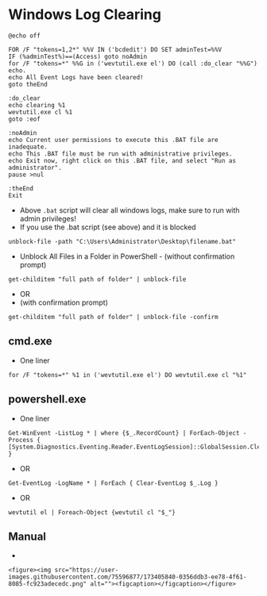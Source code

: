 # Windows Log Clearing

```
@echo off

FOR /F "tokens=1,2*" %%V IN ('bcdedit') DO SET adminTest=%%V
IF (%adminTest%)==(Access) goto noAdmin
for /F "tokens=*" %%G in ('wevtutil.exe el') DO (call :do_clear "%%G")
echo.
echo All Event Logs have been cleared!
goto theEnd

:do_clear
echo clearing %1
wevtutil.exe cl %1
goto :eof

:noAdmin
echo Current user permissions to execute this .BAT file are inadequate.
echo This .BAT file must be run with administrative privileges.
echo Exit now, right click on this .BAT file, and select "Run as administrator".  
pause >nul

:theEnd
Exit
```

* Above `.bat` script will clear all windows logs, make sure to run with admin privileges!
* If you use the .bat script (see above) and it is blocked

```
unblock-file -path "C:\Users\Administrator\Desktop\filename.bat"
```

* Unblock All Files in a Folder in PowerShell - (without confirmation prompt)

```
get-childitem "full path of folder" | unblock-file
```

* OR
* (with confirmation prompt)

```
get-childitem "full path of folder" | unblock-file -confirm
```

## cmd.exe

* One liner

```
for /F "tokens=*" %1 in ('wevtutil.exe el') DO wevtutil.exe cl "%1"
```

## powershell.exe

* One liner

```
Get-WinEvent -ListLog * | where {$_.RecordCount} | ForEach-Object -Process { [System.Diagnostics.Eventing.Reader.EventLogSession]::GlobalSession.ClearLog($_.LogName) }
```

* OR

```
Get-EventLog -LogName * | ForEach { Clear-EventLog $_.Log } 
```

* OR

```
wevtutil el | Foreach-Object {wevtutil cl "$_"}
```

## Manual

*

    <figure><img src="https://user-images.githubusercontent.com/75596877/173405840-0356ddb3-ee78-4f61-8085-fc923adecedc.png" alt=""><figcaption></figcaption></figure>
